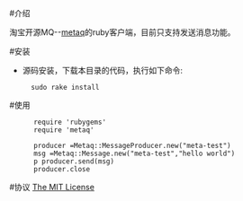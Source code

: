 #介绍

淘宝开源MQ--[metaq](https://github.com/killme2008/Metamorphosis)的ruby客户端，目前只支持发送消息功能。


#安装

* 源码安装，下载本目录的代码，执行如下命令:

		sudo rake install


#使用

		  require 'rubygems'
		  require 'metaq'

     	  producer =Metaq::MessageProducer.new("meta-test")
		  msg =Metaq::Message.new("meta-test","hello world")
	      p producer.send(msg)
          producer.close

#协议
[The MIT License](http://www.opensource.org/licenses/mit-license.html)
